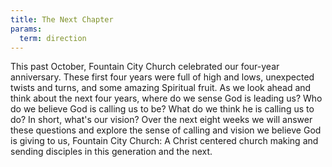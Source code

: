 ```yaml
---
title: The Next Chapter
params:
  term: direction
---
```


This past October, Fountain City Church celebrated our four-year anniversary. These first four years were full of high and lows, unexpected twists and turns, and some amazing Spiritual fruit. As we look ahead and think about the next four years, where do we sense God is leading us? Who do we believe God is calling us to be? What do we think he is calling us to do? In short, what's our vision? Over the next eight weeks we will answer these questions and explore the sense of calling and vision we believe God is giving to us, Fountain City Church: A Christ centered church making and sending disciples in this generation and the next. 
